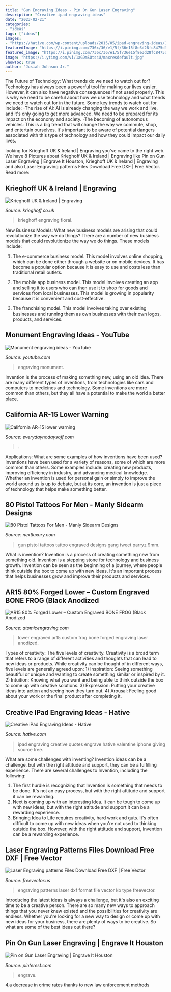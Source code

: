 ```yaml
---
title: "Gun Engraving Ideas - Pin On Gun Laser Engraving"
description: "Creative ipad engraving ideas"
date: "2023-02-21"
categories:
- "ideas"
tags: ["ideas"]
images:
- "https://hative.com/wp-content/uploads/2015/05/ipad-engraving-ideas/18-ipad-engraving-ideas.jpg"
featuredImage: "https://i.pinimg.com/736x/36/e1/5f/36e15f8e3d28fc8475d372f4b86d3b69.jpg"
featured_image: "https://i.pinimg.com/736x/36/e1/5f/36e15f8e3d28fc8475d372f4b86d3b69.jpg"
image: "https://i.ytimg.com/vi/1aGDmSOts4U/maxresdefault.jpg"
ShowToc: true
author: "Josiah Johnson Jr."
---
```



The Future of Technology: What trends do we need to watch out for?
Technology has always been a powerful tool for making our lives easier. However, it can also have negative consequences if not used properly. This is why we need to be careful about how we use technology and what trends we need to watch out for in the future. Some key trends to watch out for include: 
-The rise of AI: AI is already changing the way we work and live, and it's only going to get more advanced. We need to be prepared for its impact on the economy and society. 
-The becoming of autonomous vehicles: This is a big trend that will change the way we commute, shop, and entertain ourselves. It's important to be aware of potential dangers associated with this type of technology and how they could impact our daily lives.

	

		
looking for Krieghoff UK &amp; Ireland | Engraving you've came to the right web. We have 8 Pictures about Krieghoff UK &amp; Ireland | Engraving like Pin on Gun Laser Engraving | Engrave It Houston, Krieghoff UK &amp; Ireland | Engraving and also Laser Engraving patterns Files Download Free DXF | Free Vector. Read more:
		
    
## Krieghoff UK &amp; Ireland | Engraving

<img loading=lazy src="http://www.krieghoff.co.uk/images/engraving-floral-1.jpg" onerror="this.onerror=null;this.src='https://tse4.mm.bing.net/th?id=OIP.nPaL5DTPqHd39wkQj0D4QwHaDt&amp;pid=15.1';" alt="Krieghoff UK &amp; Ireland | Engraving">

_Source: krieghoff.co.uk_

>krieghoff engraving floral. 

	

New Business Models: What new business models are arising that could revolutionize the way we do things?
There are a number of new business models that could revolutionize the way we do things. These models include:
1. The e-commerce business model. This model involves online shopping, which can be done either through a website or on mobile devices. It has become a popular option because it is easy to use and costs less than traditional retail outlets.

2. The mobile app business model. This model involves creating an app and selling it to users who can then use it to shop for goods and services from local businesses. This model is growing in popularity because it is convenient and cost-effective.

3. The franchising model. This model involves taking over existing businesses and running them as own businesses with their own logos, products, and services.

    
## Monument Engraving Ideas - YouTube

<img loading=lazy src="https://i.ytimg.com/vi/1aGDmSOts4U/maxresdefault.jpg" onerror="this.onerror=null;this.src='https://tse1.mm.bing.net/th?id=OIP.jKOFU3gnGSGNBNTb4x-cuAHaEK&amp;pid=15.1';" alt="Monument engraving ideas - YouTube">

_Source: youtube.com_

>engraving monument. 

	

Invention is the process of making something new, using an old idea. There are many different types of inventions, from technologies like cars and computers to medicines and technology. Some inventions are more common than others, but they all have a potential to make the world a better place.

    
## California AR-15 Lower Warning

<img loading=lazy src="https://www.everydaynodaysoff.com/wp-content/uploads/2009/12/AR15CaliLower.jpg" onerror="this.onerror=null;this.src='https://tse1.mm.bing.net/th?id=OIP.9T81kLmeVPbmE5rlHNPByQHaFj&amp;pid=15.1';" alt="California AR-15 lower warning">

_Source: everydaynodaysoff.com_

>. 

	

Applications: What are some examples of how inventions have been used?
Inventions have been used for a variety of reasons, some of which are more common than others. Some examples include: creating new products, improving efficiency in industry, and advancing medical knowledge. Whether an invention is used for personal gain or simply to improve the world around us is up to debate, but at its core, an invention is just a piece of technology that helps make something better.

    
## 80 Pistol Tattoos For Men - Manly Sidearm Designs

<img loading=lazy src="http://nextluxury.com/wp-content/uploads/nicely-engraved-pistol-tattoo-on-forearms-for-guys.jpg" onerror="this.onerror=null;this.src='https://tse4.mm.bing.net/th?id=OIP.A4iogV_zVpHjgNnvAXamvAHaHa&amp;pid=15.1';" alt="80 Pistol Tattoos For Men - Manly Sidearm Designs">

_Source: nextluxury.com_

>gun pistol tattoos tattoo engraved designs gang tweet parryz 9mm. 

	

What is invention?
Invention is a process of creating something new from something old. Invention is a stepping stone for technology and business growth. Invention can be seen as the beginning of a journey, where people think outside the box to come up with new ideas. It's an important process that helps businesses grow and improve their products and services.

    
## AR15 80% Forged Lower – Custom Engraved BONE FROG (Black Anodized

<img loading=lazy src="https://www.atomicengraving.com/wp-content/uploads/2017/02/Bone-frog-engraved-lower-1024x683.jpg" onerror="this.onerror=null;this.src='https://tse1.mm.bing.net/th?id=OIP.GKtxIok5KOzSNRK6b5CS3QHaE8&amp;pid=15.1';" alt="AR15 80% Forged Lower – Custom Engraved BONE FROG (Black Anodized">

_Source: atomicengraving.com_

>lower engraved ar15 custom frog bone forged engraving laser anodized. 

	

Types of creativity: The five levels of creativity.
Creativity is a broad term that refers to a range of different activities and thoughts that can lead to new ideas or products. While creativity can be thought of in different ways, five levels are generally agreed upon: 1) Inspiration: Seeing something beautiful or unique and wanting to create something similar or inspired by it. 
2) Intuition: Knowing what you want and being able to think outside the box to come up with creative solutions. 
3) Expression: Putting your creative ideas into action and seeing how they turn out. 
4) Arousal: Feeling good about your work or the final product after completing it.

    
## Creative IPad Engraving Ideas - Hative

<img loading=lazy src="https://hative.com/wp-content/uploads/2015/05/ipad-engraving-ideas/18-ipad-engraving-ideas.jpg" onerror="this.onerror=null;this.src='https://tse2.mm.bing.net/th?id=OIP.jb7b4VwhkkTsxYqeI0ygpQHaFj&amp;pid=15.1';" alt="Creative iPad Engraving Ideas - Hative">

_Source: hative.com_

>ipad engraving creative quotes engrave hative valentine iphone giving source tree. 

	

What are some challenges with inventing?
Invention ideas can be a challenge, but with the right attitude and support, they can be a fulfilling experience. There are several challenges to Invention, including the following:
1. The first hurdle is recognizing that Invention is something that needs to be done. It's not an easy process, but with the right attitude and support it can be rewarding.
2. Next is coming up with an interesting Idea. It can be tough to come up with new ideas, but with the right attitude and support it can be a rewarding experience. 
3. Bringing Idea to Life requires creativity, hard work and guts. It's often difficult to come up with new ideas when you're not used to thinking outside the box. However, with the right attitude and support, Invention can be a rewarding experience.

    
## Laser Engraving Patterns Files Download Free DXF | Free Vector

<img loading=lazy src="https://freevector.us/wp-content/uploads/2020/04/Laser-Engraving-patterns-Files-Download-Free-DXF-Files.jpg" onerror="this.onerror=null;this.src='https://tse2.mm.bing.net/th?id=OIP.ni-HrY6Ctx7H_ucJR0QmHQHaM5&amp;pid=15.1';" alt="Laser Engraving patterns Files Download Free DXF | Free Vector">

_Source: freevector.us_

>engraving patterns laser dxf format file vector kb type freevector. 

	

Introducing the latest ideas is always a challenge, but it's also an exciting time to be a creative person. There are so many new ways to approach things that you never knew existed and the possibilities for creativity are endless. Whether you're looking for a new way to design or come up with new ideas for your business, there are plenty of ways to be creative. So what are some of the best ideas out there?

    
## Pin On Gun Laser Engraving | Engrave It Houston

<img loading=lazy src="https://i.pinimg.com/736x/36/e1/5f/36e15f8e3d28fc8475d372f4b86d3b69.jpg" onerror="this.onerror=null;this.src='https://tse3.mm.bing.net/th?id=OIP.skqsRhFk_QzQiwIAKXrBqwHaFj&amp;pid=15.1';" alt="Pin on Gun Laser Engraving | Engrave It Houston">

_Source: pinterest.com_

>engrave. 

	

4.a decrease in crime rates thanks to new law enforcement methods


